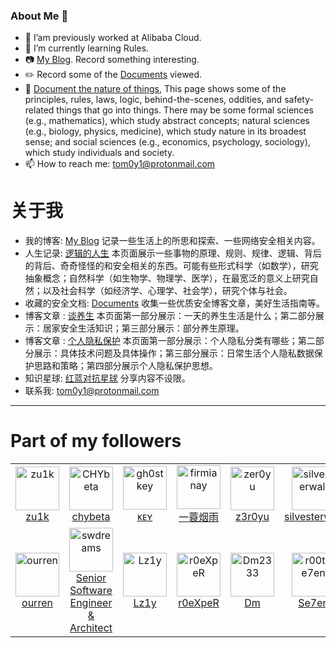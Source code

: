 ### About Me 👋

- 🔭 I’am previously worked at Alibaba Cloud.
- 🌱 I’m currently learning Rules.
- 📷 [My Blog](https://tom0li.github.io/). Record something interesting.
- ✏️ Record some of the [Documents](https://github.com/tom0li/collection-document) viewed.
- 🍎 [Document the nature of things](https://tom0li.github.io/awesome-essence/), This page shows some of the principles, rules, laws, logic, behind-the-scenes, oddities, and safety-related things that go into things. There may be some formal sciences (e.g., mathematics), which study abstract concepts; natural sciences (e.g., biology, physics, medicine), which study nature in its broadest sense; and social sciences (e.g., economics, psychology, sociology), which study individuals and society.
- 📫 How to reach me: tom0y1@protonmail.com

# 关于我

- 我的博客: [My Blog](https://tom0li.github.io/) 记录一些生活上的所思和探索、一些网络安全相关内容。
- 人生记录: [逻辑的人生](https://tom0li.github.io/awesome-essence/) 本页面展示一些事物的原理、规则、规律、逻辑、背后的背后、奇奇怪怪的和安全相关的东西。可能有些形式科学（如数学），研究抽象概念；自然科学（如生物学、物理学、医学），在最宽泛的意义上研究自然；以及社会科学（如经济学、心理学、社会学），研究个体与社会。
- 收藏的安全文档: [Documents](https://github.com/tom0li/collection-document) 收集一些优质安全博客文章，美好生活指南等。
- 博客文章 : [谈养生](https://tom0li.github.io/posts/2020/1/11/%E8%B0%88%E5%85%BB%E7%94%9F/) 本页面第一部分展示：一天的养生生活是什么；第二部分展示：居家安全生活知识；第三部分展示：部分养生原理。
- 博客文章 : [个人隐私保护](https://tom0li.github.io/%E4%B8%AA%E4%BA%BA%E9%9A%90%E7%A7%81%E4%BF%9D%E6%8A%A4/) 本页面第一部分展示：个人隐私分类有哪些；第二部分展示：具体技术问题及具体操作；第三部分展示：日常生活个人隐私数据保护思路和策略；第四部分展示个人隐私保护思想。
- 知识星球: [红蓝对抗星球](https://t.zsxq.com/JuzZjAQ) 分享内容不设限。
- 联系我: tom0y1@protonmail.com

--- 

# Part of my followers
<!--START_SECTION:top-followers-->
<table>
  <tr>
    <td align="center">
      <a href="https://github.com/zu1k">
        <img src="https://avatars2.githubusercontent.com/u/42370281" width="70px;" alt="zu1k"/>
      </a>
      <br />
      <a href="https://github.com/zu1k">zu1k</a>
    </td>
    <td align="center">
      <a href="https://github.com/CHYbeta">
        <img src="https://avatars2.githubusercontent.com/u/18642224" width="70px;" alt="CHYbeta"/>
      </a>
      <br />
      <a href="https://github.com/CHYbeta">chybeta</a>
    </td>
    <td align="center">
      <a href="https://github.com/gh0stkey">
        <img src="https://avatars2.githubusercontent.com/u/24655118" width="70px;" alt="gh0stkey"/>
      </a>
      <br />
      <a href="https://github.com/gh0stkey">ᴋᴇʏ</a>
    </td>
    <td align="center">
      <a href="https://github.com/firmianay">
        <img src="https://avatars2.githubusercontent.com/u/15265215" width="70px;" alt="firmianay"/>
      </a>
      <br />
      <a href="https://github.com/firmianay">一蓑烟雨</a>
    </td>
    <td align="center">
      <a href="https://github.com/zer0yu">
        <img src="https://avatars2.githubusercontent.com/u/16551733" width="70px;" alt="zer0yu"/>
      </a>
      <br />
      <a href="https://github.com/zer0yu">z3r0yu</a>
    </td>
    <td align="center">
      <a href="https://github.com/silvesterwali">
        <img src="https://avatars2.githubusercontent.com/u/40487188" width="70px;" alt="silvesterwali"/>
      </a>
      <br />
      <a href="https://github.com/silvesterwali">silvesterwali</a>
    </td>
    <td align="center">
      <a href="https://github.com/killvxk">
        <img src="https://avatars2.githubusercontent.com/u/309424" width="70px;" alt="killvxk"/>
      </a>
      <br />
      <a href="https://github.com/killvxk">killvxk</a>
    </td>
    <td align="center">
      <a href="https://github.com/safe6Sec">
        <img src="https://avatars2.githubusercontent.com/u/26316334" width="70px;" alt="safe6Sec"/>
      </a>
      <br />
      <a href="https://github.com/safe6Sec">safe6</a>
    </td>
    <td align="center">
      <a href="https://github.com/rc-chuah">
        <img src="https://avatars2.githubusercontent.com/u/44928288" width="70px;" alt="rc-chuah"/>
      </a>
      <br />
      <a href="https://github.com/rc-chuah">RC Chuah</a>
    </td>
    <td align="center">
      <a href="https://github.com/0nise">
        <img src="https://avatars2.githubusercontent.com/u/18393907" width="70px;" alt="0nise"/>
      </a>
      <br />
      <a href="https://github.com/0nise">r4v3zn</a>
    </td>
  </tr>
  <tr>
    <td align="center">
      <a href="https://github.com/ourren">
        <img src="https://avatars2.githubusercontent.com/u/10292916" width="70px;" alt="ourren"/>
      </a>
      <br />
      <a href="https://github.com/ourren">ourren</a>
    </td>
    <td align="center">
      <a href="https://github.com/swdreams">
        <img src="https://avatars2.githubusercontent.com/u/1147825" width="70px;" alt="swdreams"/>
      </a>
      <br />
      <a href="https://github.com/swdreams">Senior Software Engineer & Architect</a>
    </td>
    <td align="center">
      <a href="https://github.com/Lz1y">
        <img src="https://avatars2.githubusercontent.com/u/23468993" width="70px;" alt="Lz1y"/>
      </a>
      <br />
      <a href="https://github.com/Lz1y">Lz1y</a>
    </td>
    <td align="center">
      <a href="https://github.com/r0eXpeR">
        <img src="https://avatars2.githubusercontent.com/u/46040186" width="70px;" alt="r0eXpeR"/>
      </a>
      <br />
      <a href="https://github.com/r0eXpeR">r0eXpeR</a>
    </td>
    <td align="center">
      <a href="https://github.com/Dm2333">
        <img src="https://avatars2.githubusercontent.com/u/25870448" width="70px;" alt="Dm2333"/>
      </a>
      <br />
      <a href="https://github.com/Dm2333">Dm</a>
    </td>
    <td align="center">
      <a href="https://github.com/r00tSe7en">
        <img src="https://avatars2.githubusercontent.com/u/24263756" width="70px;" alt="r00tSe7en"/>
      </a>
      <br />
      <a href="https://github.com/r00tSe7en">Se7en</a>
    </td>
    <td align="center">
      <a href="https://github.com/al0ne">
        <img src="https://avatars2.githubusercontent.com/u/13449320" width="70px;" alt="al0ne"/>
      </a>
      <br />
      <a href="https://github.com/al0ne">al0ne</a>
    </td>
    <td align="center">
      <a href="https://github.com/moonD4rk">
        <img src="https://avatars2.githubusercontent.com/u/24284231" width="70px;" alt="moonD4rk"/>
      </a>
      <br />
      <a href="https://github.com/moonD4rk">ᴍᴏᴏɴD4ʀᴋ</a>
    </td>
    <td align="center">
      <a href="https://github.com/virusdefender">
        <img src="https://avatars2.githubusercontent.com/u/4939404" width="70px;" alt="virusdefender"/>
      </a>
      <br />
      <a href="https://github.com/virusdefender">virusdefender</a>
    </td>
    <td align="center">
      <a href="https://github.com/lifa123">
        <img src="https://avatars2.githubusercontent.com/u/16981248" width="70px;" alt="lifa123"/>
      </a>
      <br />
      <a href="https://github.com/lifa123">muuk</a>
    </td>
  </tr>
</table>
<!--END_SECTION:top-followers-->
